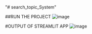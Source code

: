 "# search_topic_System" 

##RUN THE PROJECT
![image](https://github.com/user-attachments/assets/c0f26b96-9893-4a94-896c-1bcf9054e4cf)

#OUTPUT OF STREAMLIT APP
![image](https://github.com/user-attachments/assets/17064049-785e-476d-bb26-a0f0c0a52d21)



